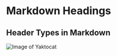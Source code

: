 # Markdown Headings
## Header Types in Markdown

![Image of Yaktocat](https://octodex.github.com/images/yaktocat.png)


